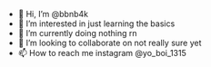 - 👋 Hi, I’m @bbnb4k
- 👀 I’m interested in just learning the basics
- 🌱 I’m currently doing nothing rn
- 💞️ I’m looking to collaborate on not really sure yet 
- 📫 How to reach me instagram @yo_boi_1315
